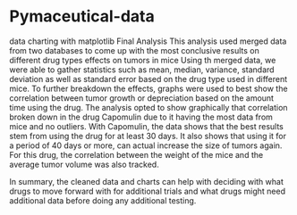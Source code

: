 # Pymaceutical-data
data charting with matplotlib
          Final Analysis
This analysis used merged data from two databases to come up with the most conclusive results on different drug types effects on tumors in mice
Using th merged data, we were able to gather statistics such as mean, median, variance, standard deviation as well as standard error based on the drug type used in different mice.
To further breakdown the effects, graphs were used to best show the correlation between tumor growth or depreciation based on the amount time using the drug.
The analysis opted to show graphically that correlation broken down in the drug Capomulin due to it having the most data from mice and no outliers.
With Capomulin, the data shows that the best results stem from using the drug for at least 30 days. It also shows that using it for a period of 40 days or more, can actual increase the size of tumors again.
For this drug, the correlation between the weight of the mice and the average tumor volume was also tracked.

In summary, the cleaned data and charts can help with deciding with what drugs to move forward with for additional trials and what drugs might need additional data before doing any additional testing.
